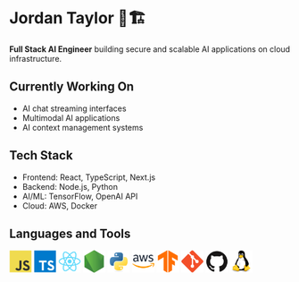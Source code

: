# Jordan Taylor 🚀🏗

**Full Stack AI Engineer** building secure and scalable AI applications on cloud infrastructure.

## Currently Working On
- AI chat streaming interfaces
- Multimodal AI applications  
- AI context management systems

## Tech Stack
- Frontend: React, TypeScript, Next.js
- Backend: Node.js, Python
- AI/ML: TensorFlow, OpenAI API
- Cloud: AWS, Docker

## Languages and Tools
<p align="left">

<!-- JavaScript -->
<img src="https://raw.githubusercontent.com/devicons/devicon/master/icons/javascript/javascript-original.svg" alt="javascript" width="40" height="40"/>

<!-- TypeScript -->
<img src="https://raw.githubusercontent.com/devicons/devicon/master/icons/typescript/typescript-original.svg" alt="typescript" width="40" height="40"/>

<!-- React -->
<img src="https://raw.githubusercontent.com/devicons/devicon/master/icons/react/react-original.svg" alt="react" width="40" height="40"/>

<!-- Node.js -->
<img src="https://raw.githubusercontent.com/devicons/devicon/master/icons/nodejs/nodejs-original.svg" alt="nodejs" width="40" height="40"/>

<!-- Python -->
<img src="https://raw.githubusercontent.com/devicons/devicon/master/icons/python/python-original.svg" alt="python" width="40" height="40"/>

<!-- AWS -->
<img src="https://raw.githubusercontent.com/devicons/devicon/master/icons/amazonwebservices/amazonwebservices-original-wordmark.svg" alt="aws" width="40" height="40"/>

<!-- TensorFlow -->
<img src="https://raw.githubusercontent.com/devicons/devicon/master/icons/tensorflow/tensorflow-original.svg" alt="tensorflow" width="40" height="40"/>

<!-- Git -->
<img src="https://raw.githubusercontent.com/devicons/devicon/master/icons/git/git-original.svg" alt="git" width="40" height="40"/>

<!-- GitHub -->
<img src="https://raw.githubusercontent.com/devicons/devicon/master/icons/github/github-original.svg" alt="github" width="40" height="40"/>

<!-- Linux -->
<img src="https://raw.githubusercontent.com/devicons/devicon/master/icons/linux/linux-original.svg" alt="linux" width="40" height="40"/>

</p>

<!--
## Connect
- LinkedIn: [your-profile]
- Email: [your-email]


**Buildeployship/Buildeployship** is a ✨ _special_ ✨ repository because its `README.md` (this file) appears on your GitHub profile.

Here are some ideas to get you started:

- 🔭 I’m currently working on ...
- 🌱 I’m currently learning ...
- 👯 I’m looking to collaborate on ...
- 🤔 I’m looking for help with ...
- 💬 Ask me about ...
- 📫 How to reach me: ...
- ⚡ Fun fact: ...
-->
